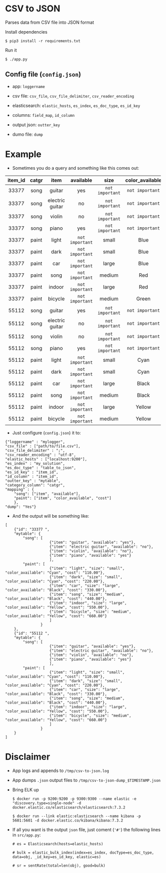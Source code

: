 # CSV to JSON
Parses data from CSV file into JSON format

Install dependencies
```
$ pip3 install -r requirements.txt
```

Run it
```
$ ./app.py
```

## Config file (`config.json`)

- app: `loggername`

- csv file: `csv_file`, `csv_file_delimiter`, `csv_reader_encoding`

- elasticsearch: `elastic_hosts`, `es_index`, `es_doc_type`, `es_id_key`

- columns: `field_map`, `id_column`

- output json: `outter_key`

- dumo file: `dump`


# Example

- Sometimes you do a query and something like this comes out:

| item_id | catgr  | item            | available       | size             | color_available | cost            |
| :--:    | :--:   | :--:            | :--:            | :--:             | :--:            | :--:            |
| 33377   | song   | guitar          | yes             | `not important`  | `not important` | `not important` |
| 33377   | song   | electric guitar | no              | `not important`  | `not important` | `not important` |
| 33377   | song   | violin          | no              | `not important`  | `not important` | `not important` |
| 33377   | song   | piano           | yes             | `not important`  | `not important` | `not important` |
| 33377   | paint  | light           | `not important` | small            | Blue            | 100.00          |
| 33377   | paint  | dark            | `not important` | small            | Blue            | 200.00          |
| 33377   | paint  | car             | `not important` | large            | Blue            | 300.00          |
| 33377   | paint  | song            | `not important` | medium           | Red             | 400.00          |
| 33377   | paint  | indoor          | `not important` | large            | Red             | 500.00          |
| 33377   | paint  | bicycle         | `not important` | medium           | Green           | 600.00          |
| 55112   | song   | guitar          | yes             | `not important`  | `not important` | `not important` |
| 55112   | song   | electric guitar | no              | `not important`  | `not important` | `not important` |
| 55112   | song   | violin          | no              | `not important`  | `not important` | `not important` |
| 55112   | song   | piano           | yes             | `not important`  | `not important` | `not important` |
| 55112   | paint  | light           | `not important` | small            | Cyan            | 110.00          |
| 55112   | paint  | dark            | `not important` | small            | Cyan            | 220.00          |
| 55112   | paint  | car             | `not important` | large            | Black           | 330.00          |
| 55112   | paint  | song            | `not important` | medium           | Black           | 440.00          |
| 55112   | paint  | indoor          | `not important` | large            | Yellow          | 550.00          |
| 55112   | paint  | bicycle         | `not important` | medium           | Yellow          | 660.00          |


- Just configure (`config.json`) it to:

```
{"loggername" : "mylogger",
"csv_file" : ["path/to/file.csv"],
"csv_file_delimiter" : ";",
"csv_reader_encoding" : "utf-8",
"elastic_hosts" : ["localhost:9200"],
"es_index" : "my_solution",
"es_doc_type" : "table_to_json",
"es_id_key" : "item_id",
"id_column" : "item_id",
"outter_key" : "mytable",
"category_column": "catgr",
"mapping" : {
    "song": ["item", "available"],
    "paint": ["item", "color_available", "cost"]
    },
"dump": "Yes"}
```

- And the output will be something like:

```
[
    {"id": "33377 ",
    "mytable": {
        "song": [
                    {"item": "guitar", "available": "yes"},
                    {"item": "electric guitar", "available": "no"},
                    {"item": "violin", "available": "no"},
                    {"item": "piano", "available": "yes"}
                    ],
        "paint": [
                    {"item": "light", "size": "small", "color_available": "Cyan", "cost": "110.00"},
                    {"item": "dark", "size": "small", "color_available": "Cyan", "cost": "220.00"},
                    {"item": "car", "size": "large", "color_available": "Black", "cost": "330.00"},
                    {"item": "song", "size": "medium", "color_available": "Black", "cost": "440.00"},
                    {"item": "indoor", "size": "large", "color_available": "Yellow", "cost": "550.00"},
                    {"item": "bicycle", "size": "medium", "color_available": "Yellow", "cost": "660.00"}
                    ]
                }
    },
    {"id": "55112 ",
    "mytable": {
        "song": [
                    {"item": "guitar", "available": "yes"},
                    {"item": "electric guitar", "available": "no"},
                    {"item": "violin", "available": "no"},
                    {"item": "piano", "available": "yes"}
                    ],
        "paint": [
                    {"item": "light", "size": "small", "color_available": "Cyan", "cost": "110.00"},
                    {"item": "dark", "size": "small", "color_available": "Cyan", "cost": "220.00"},
                    {"item": "car", "size": "large", "color_available": "Black", "cost": "330.00"},
                    {"item": "song", "size": "medium", "color_available": "Black", "cost": "440.00"},
                    {"item": "indoor", "size": "large", "color_available": "Yellow", "cost": "550.00"},
                    {"item": "bicycle", "size": "medium", "color_available": "Yellow", "cost": "660.00"}
                    ]
                }
    }    
]
```

# Disclaimer

- App logs and appends to `/tmp/csv-to-json.log`
- App dumps `.json` output files to `/tmp/csv-to-json-dump_$TIMESTAMP.json`

- Bring ELK up

    `$ docker run -p 9200:9200 -p 9300:9300 --name elastic -e "discovery.type=single-node" -d docker.elastic.co/elasticsearch/elasticsearch:7.3.2`

    `$ docker run --link elastic:elasticsearch --name kibana -p 5601:5601 -d docker.elastic.co/kibana/kibana:7.3.2`

- If all you want is the output `json` file, just coment (`'#'`) the following lines in `src/app.py`:

    `# es = Elasticsearch(hosts=elastic_hosts)`

    `# bulk = elastic_bulk_index(index=es_index, docType=es_doc_type, data=obj, _id_key=es_id_key, elastic=es)`

    `# sr = sentRate(total=len(obj), good=bulk)`